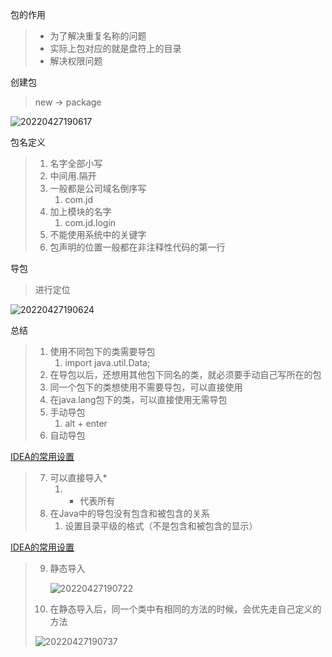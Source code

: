 包的作用
> - 为了解决重复名称的问题
> - 实际上包对应的就是盘符上的目录
> - 解决权限问题


创建包
> new → package

![20220427190617](https://xleixz.oss-cn-nanjing.aliyuncs.com/typora-img/20220427190617.png)

包名定义
> 1. 名字全部小写
> 1. 中间用.隔开
> 1. 一般都是公司域名倒序写
>    1. com.jd   
> 4. 加上模块的名字
>    1. com.jd.login
> 5. 不能使用系统中的关键字
> 5. 包声明的位置一般都在非注释性代码的第一行


导包
> 进行定位

![20220427190624](https://xleixz.oss-cn-nanjing.aliyuncs.com/typora-img/20220427190624.png)

总结
> 1. 使用不同包下的类需要导包
>    1. import java.util.Data;
> 2. 在导包以后，还想用其他包下同名的类，就必须要手动自己写所在的包
> 3. 同一个包下的类想使用不需要导包，可以直接使用
> 4. 在java.lang包下的类，可以直接使用无需导包
> 5. 手动导包
>    1. alt + enter
> 6. 自动导包

[IDEA的常用设置](https://www.yuque.com/xleixz/biancheng/eh7coc?view=doc_embed&inner=xxc8G)
> 7. 可以直接导入*
>    1. * 代表所有
> 8. 在Java中的导包没有包含和被包含的关系
>    1. 设置目录平级的格式（不是包含和被包含的显示）

[IDEA的常用设置](https://www.yuque.com/xleixz/biancheng/eh7coc?view=doc_embed&inner=s7Ctg)
> 9. 静态导入
>
>    ![20220427190722](https://xleixz.oss-cn-nanjing.aliyuncs.com/typora-img/20220427190722.png)
>
> 10. 在静态导入后，同一个类中有相同的方法的时候，会优先走自己定义的方法
>
> ![20220427190737](https://xleixz.oss-cn-nanjing.aliyuncs.com/typora-img/20220427190737.png)

